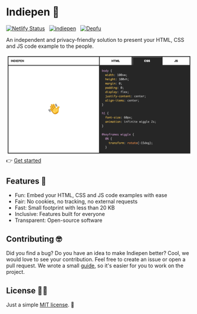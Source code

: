 # Indiepen 📝

[![Netlify Status](https://api.netlify.com/api/v1/badges/af58d323-2ae7-49f1-972b-4cc880264527/deploy-status)](https://app.netlify.com/sites/indiepen/deploys) &nbsp;
[![indiepen](https://img.shields.io/endpoint?url=https://dashboard.cypress.io/badge/simple/forwv5/main&style=flat&logo=cypress)](https://dashboard.cypress.io/projects/forwv5/runs) &nbsp;
[![Depfu](https://badges.depfu.com/badges/71c58ebf26a2ca49eefd0ad256b959a8/overview.svg)](https://depfu.com/github/yetanother-blog/indiepen?project_id=27218)

An independent and privacy-friendly solution to present your HTML, CSS and JS code example to the people.

![Preview of Indiepen Embed](./docs/embed.png)
👉 [Get started](https://indiepen.tech)

## Features 🤩

- Fun: Embed your HTML, CSS and JS code examples with ease
- Fair: No cookies, no tracking, no external requests
- Fast: Small footprint with less than 20 KB
- Inclusive: Features built for everyone
- Transparent: Open-source software

## Contributing 🤓

Did you find a bug? Do you have an idea to make Indiepen better? Cool, we would love to see your contribution. Feel free to create an issue or open a pull request. We wrote a small [guide](CONTRIBUTING.md), so it's easier for you to work on the project.

## License 👩‍⚖️

Just a simple [MIT license](LICENSE). 🤷
